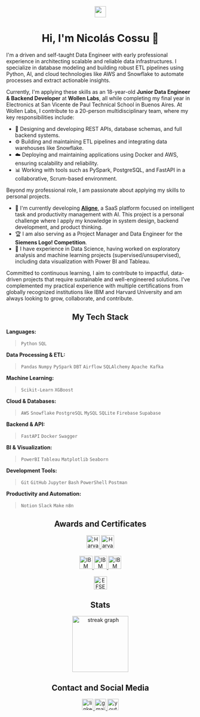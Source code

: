 <!-- INTRODUCTION -->

<div align="center">
<img src="https://media.giphy.com/media/v1.Y2lkPTc5MGI3NjExZG1taDJ2aXpxc3l0dHdwN2N0YjM5Nm5yNWpkbHU2MnR5eDBneTYzciZlcD12MV9pbnRlcm5hbF9naWZfYnlfaWQmY3Q9Zw/hvRJCLFzcasrR4ia7z/giphy.gif" width="30">
<h1>Hi, I'm Nicolás Cossu 👋</h1>
</div>

<p align="left">
I'm a driven and self-taught Data Engineer with early professional experience in architecting scalable and reliable data infrastructures. I specialize in database modeling and building robust ETL pipelines using Python, AI, and cloud technologies like AWS and Snowflake to automate processes and extract actionable insights.
</p>

<p align="left">
Currently, I'm applying these skills as an 18-year-old <strong>Junior Data Engineer & Backend Developer</strong> at <strong>Wollen Labs</strong>, all while completing my final year in Electronics at San Vicente de Paul Technical School in Buenos Aires. At Wollen Labs, I contribute to a 20-person multidisciplinary team, where my key responsibilities include:
</p>
<ul>
<li>🔧 Designing and developing REST APIs, database schemas, and full backend systems.</li>
<li>⚙️ Building and maintaining ETL pipelines and integrating data warehouses like Snowflake.</li>
<li>☁️ Deploying and maintaining applications using Docker and AWS, ensuring scalability and reliability.</li>
<li>📊 Working with tools such as PySpark, PostgreSQL, and FastAPI in a collaborative, Scrum-based environment.</li>
</ul>

<p align="left">
Beyond my professional role, I am passionate about applying my skills to personal projects.
</p>
<ul>
<li>🌱 I'm currently developing <strong><a href="https://aligne.framer.website/" target="_blank">Aligne</a></strong>, a SaaS platform focused on intelligent task and productivity management with AI. This project is a personal challenge where I apply my knowledge in system design, backend development, and product thinking.</li>
<li>🏆 I am also serving as a Project Manager and Data Engineer for the <strong>Siemens Logo! Competition</strong>.</li>
<li>🚀 I have experience in Data Science, having worked on exploratory analysis and machine learning projects (supervised/unsupervised), including data visualization with Power BI and Tableau.</li>
</ul>

<p align="left">
Committed to continuous learning, I aim to contribute to impactful, data-driven projects that require sustainable and well-engineered solutions. I’ve complemented my practical experience with multiple certifications from globally recognized institutions like IBM and Harvard University and am always looking to grow, collaborate, and contribute.
</p>

<h2 align="center">My Tech Stack</h2>

<div align="left">
<strong>Languages:</strong>
<blockquote><code>Python</code> <code>SQL</code></blockquote>
<strong>Data Processing & ETL:</strong>
<blockquote><code>Pandas</code> <code>Numpy</code> <code>PySpark</code> <code>DBT</code> <code>Airflow</code> <code>SQLAlchemy</code> <code>Apache Kafka</code></blockquote>
<strong>Machine Learning:</strong>
<blockquote><code>Scikit-Learn</code> <code>XGBoost</code></blockquote>
<strong>Cloud & Databases:</strong>
<blockquote><code>AWS</code> <code>Snowflake</code> <code>PostgreSQL</code> <code>MySQL</code> <code>SQLite</code> <code>Firebase</code> <code>Supabase</code></blockquote>
<strong>Backend & API:</strong>
<blockquote><code>FastAPI</code> <code>Docker</code> <code>Swagger</code></blockquote>
<strong>BI & Visualization:</strong>
<blockquote><code>PowerBI</code> <code>Tableau</code> <code>Matplotlib</code> <code>Seaborn</code></blockquote>
<strong>Development Tools:</strong>
<blockquote><code>Git</code> <code>GitHub</code> <code>Jupyter</code> <code>Bash</code> <code>PowerShell</code> <code>Postman</code></blockquote>
<strong>Productivity and Automation:</strong>
<blockquote><code>Notion</code> <code>Slack</code> <code>Make</code> <code>n8n</code></blockquote>
</div>

<h2 align="center">Awards and Certificates</h2>

<div align="center">
<a href="https://certificates.cs50.io/089c03ca-3b0c-4947-bcf8-980c292da97b.pdf?size=letter" target="_blank">
<img src="https://img.shields.io/badge/Harvard-CS50P-red?style=for-the-badge&logo=harvard&logoColor=white" height="35" alt="Harvard CS50P Certificate" />
</a>
<a href="https://certificates.cs50.io/aeb5e609-645b-4786-b955-71dcc666c586.pdf?size=letter" target="_blank">
<img src="https://img.shields.io/badge/Harvard-CS50SQL-red?style=for-the-badge&logo=harvard&logoColor=white" height="35" alt="Harvard CS50S Certificate" />
</a>
</div>
<br>
<div align="center">
<a href="https://courses.cognitiveclass.ai/certificates/70ecca66b0fa40b0b3e4c4254fba73f1" target="_blank">
<img src="https://img.shields.io/badge/IBM-Data_Science_101-blue?style=for-the-badge&logo=ibm&logoColor=white" height="35" alt="IBM Data Science 101 Certificate" />
</a>
<a href="https://courses.cognitiveclass.ai/certificates/08bc3ab4364a42e7bef9544dce7546ac" target="_blank">
<img src="https://img.shields.io/badge/IBM-Data_Science_Methodology-blue?style=for-the-badge&logo=ibm&logoColor=white" height="35" alt="IBM Data Science Methodology Certificate" />
</a>
<a href="https://courses.cognitiveclass.ai/certificates/08bc3ab4364a42e7bef9544dce7546ac" target="_blank">
<img src="https://img.shields.io/badge/IBM-Data_Science_Tools-blue?style=for-the-badge&logo=ibm&logoColor=white" height="35" alt="IBM Data Science Tools Certificate" />
</a>
</div>
<br>
<div align="center">
<a href="https://cert.efset.org/en/QjkEuS" target="_blank">
<img src="https://img.shields.io/badge/EFSET-English_C1-green?style=for-the-badge" height="35" alt="EFSET English Certificate" />
</a>
</div>

<h2 align="center">Stats</h2>

<div align="center">
<img src="https://streak-stats.demolab.com?user=nicolasAlejandroCossu&locale=en&mode=weekly&theme=gotham&hide_border=false&border_radius=5&order=3" height="150" alt="streak graph"  />
</div>

<h2 align="center">Contact and Social Media</h2>

<div align="center">
<a href="https://www.linkedin.com/in/nicolas-cossu/" target="_blank">
<img src="https://img.shields.io/static/v1?message=LinkedIn&logo=linkedin&label=&color=0077B5&logoColor=white&labelColor=&style=flat" height="30" alt="linkedin logo"  />
</a>
<a href="mailto:nicolas.cossu2006@gmail.com" target="_blank">
<img src="https://img.shields.io/static/v1?message=Gmail&logo=gmail&label=&color=D14836&logoColor=white&labelColor=&style=flat" height="30" alt="gmail logo"  />
</a>
<a href="https://www.youtube.com/@thedatajourneyYT" target="_blank">
<img src="https://img.shields.io/static/v1?message=Youtube&logo=youtube&label=&color=FF0000&logoColor=white&labelColor=&style=flat" height="30" alt="youtube logo"  />
</a>
</div>
